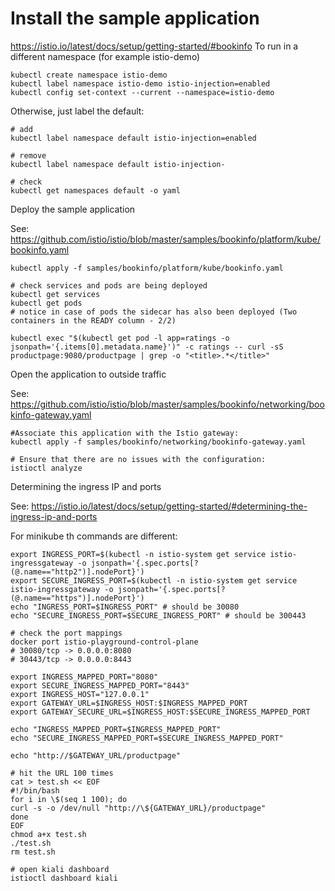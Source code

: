 # Install the sample application

https://istio.io/latest/docs/setup/getting-started/#bookinfo
To run in a different namespace (for example istio-demo)
```shell
kubectl create namespace istio-demo
kubectl label namespace istio-demo istio-injection=enabled
kubectl config set-context --current --namespace=istio-demo
```

Otherwise, just label the default:
```shell
# add
kubectl label namespace default istio-injection=enabled

# remove
kubectl label namespace default istio-injection-

# check
kubectl get namespaces default -o yaml
```

Deploy the sample application

See: https://github.com/istio/istio/blob/master/samples/bookinfo/platform/kube/bookinfo.yaml

```shell
kubectl apply -f samples/bookinfo/platform/kube/bookinfo.yaml

# check services and pods are being deployed
kubectl get services
kubectl get pods
# notice in case of pods the sidecar has also been deployed (Two containers in the READY column - 2/2)

kubectl exec "$(kubectl get pod -l app=ratings -o jsonpath='{.items[0].metadata.name}')" -c ratings -- curl -sS productpage:9080/productpage | grep -o "<title>.*</title>"
```

Open the application to outside traffic

See: https://github.com/istio/istio/blob/master/samples/bookinfo/networking/bookinfo-gateway.yaml

```shell
#Associate this application with the Istio gateway:
kubectl apply -f samples/bookinfo/networking/bookinfo-gateway.yaml

# Ensure that there are no issues with the configuration:
istioctl analyze
```

Determining the ingress IP and ports

See: https://istio.io/latest/docs/setup/getting-started/#determining-the-ingress-ip-and-ports

For minikube th commands are different:
```shell
export INGRESS_PORT=$(kubectl -n istio-system get service istio-ingressgateway -o jsonpath='{.spec.ports[?(@.name=="http2")].nodePort}')
export SECURE_INGRESS_PORT=$(kubectl -n istio-system get service istio-ingressgateway -o jsonpath='{.spec.ports[?(@.name=="https")].nodePort}')
echo "INGRESS_PORT=$INGRESS_PORT" # should be 30080
echo "SECURE_INGRESS_PORT=$SECURE_INGRESS_PORT" # should be 300443

# check the port mappings
docker port istio-playground-control-plane
# 30080/tcp -> 0.0.0.0:8080
# 30443/tcp -> 0.0.0.0:8443

export INGRESS_MAPPED_PORT="8080"
export SECURE_INGRESS_MAPPED_PORT="8443"
export INGRESS_HOST="127.0.0.1"
export GATEWAY_URL=$INGRESS_HOST:$INGRESS_MAPPED_PORT
export GATEWAY_SECURE_URL=$INGRESS_HOST:$SECURE_INGRESS_MAPPED_PORT

echo "INGRESS_MAPPED_PORT=$INGRESS_MAPPED_PORT"
echo "SECURE_INGRESS_MAPPED_PORT=$SECURE_INGRESS_MAPPED_PORT"

echo "http://$GATEWAY_URL/productpage"

# hit the URL 100 times
cat > test.sh << EOF
#!/bin/bash
for i in \$(seq 1 100); do 
curl -s -o /dev/null "http://\${GATEWAY_URL}/productpage"
done
EOF
chmod a+x test.sh
./test.sh
rm test.sh

# open kiali dashboard
istioctl dashboard kiali
```


